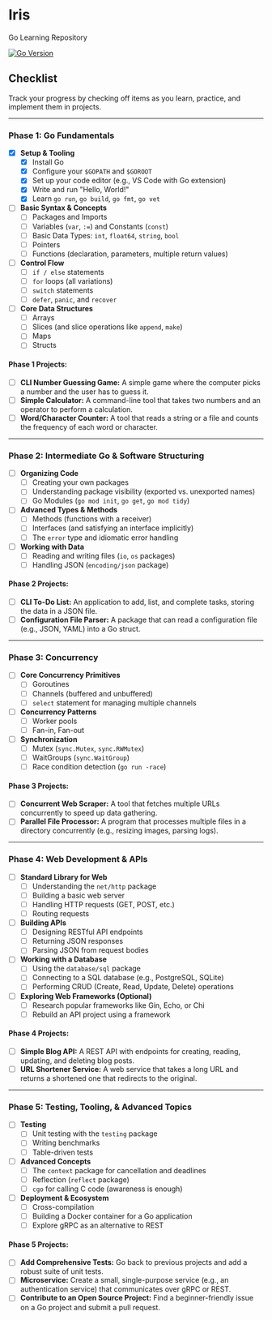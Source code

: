 # Iris
Go Learning Repository

[![Go Version](https://img.shields.io/badge/go-1.25%2B-cyan.svg)](https://go.dev/doc/install/)

## Checklist
Track your progress by checking off items as you learn, practice, and implement them in projects.

---

### **Phase 1: Go Fundamentals**

*   [x] **Setup & Tooling**
    *   [x] Install Go
    *   [x] Configure your `$GOPATH` and `$GOROOT`
    *   [x] Set up your code editor (e.g., VS Code with Go extension)
    *   [x] Write and run "Hello, World!"
    *   [x] Learn `go run`, `go build`, `go fmt`, `go vet`
*   [ ] **Basic Syntax & Concepts**
    *   [ ] Packages and Imports
    *   [ ] Variables (`var`, `:=`) and Constants (`const`)
    *   [ ] Basic Data Types: `int`, `float64`, `string`, `bool`
    *   [ ] Pointers
    *   [ ] Functions (declaration, parameters, multiple return values)
*   [ ] **Control Flow**
    *   [ ] `if / else` statements
    *   [ ] `for` loops (all variations)
    *   [ ] `switch` statements
    *   [ ] `defer`, `panic`, and `recover`
*   [ ] **Core Data Structures**
    *   [ ] Arrays
    *   [ ] Slices (and slice operations like `append`, `make`)
    *   [ ] Maps
    *   [ ] Structs

#### **Phase 1 Projects:**
*   [ ] **CLI Number Guessing Game:** A simple game where the computer picks a number and the user has to guess it.
*   [ ] **Simple Calculator:** A command-line tool that takes two numbers and an operator to perform a calculation.
*   [ ] **Word/Character Counter:** A tool that reads a string or a file and counts the frequency of each word or character.

---

### **Phase 2: Intermediate Go & Software Structuring**

*   [ ] **Organizing Code**
    *   [ ] Creating your own packages
    *   [ ] Understanding package visibility (exported vs. unexported names)
    *   [ ] Go Modules (`go mod init`, `go get`, `go mod tidy`)
*   [ ] **Advanced Types & Methods**
    *   [ ] Methods (functions with a receiver)
    *   [ ] Interfaces (and satisfying an interface implicitly)
    *   [ ] The `error` type and idiomatic error handling
*   [ ] **Working with Data**
    *   [ ] Reading and writing files (`io`, `os` packages)
    *   [ ] Handling JSON (`encoding/json` package)

#### **Phase 2 Projects:**
*   [ ] **CLI To-Do List:** An application to add, list, and complete tasks, storing the data in a JSON file.
*   [ ] **Configuration File Parser:** A package that can read a configuration file (e.g., JSON, YAML) into a Go struct.

---

### **Phase 3: Concurrency**

*   [ ] **Core Concurrency Primitives**
    *   [ ] Goroutines
    *   [ ] Channels (buffered and unbuffered)
    *   [ ] `select` statement for managing multiple channels
*   [ ] **Concurrency Patterns**
    *   [ ] Worker pools
    *   [ ] Fan-in, Fan-out
*   [ ] **Synchronization**
    *   [ ] Mutex (`sync.Mutex`, `sync.RWMutex`)
    *   [ ] WaitGroups (`sync.WaitGroup`)
    *   [ ] Race condition detection (`go run -race`)

#### **Phase 3 Projects:**
*   [ ] **Concurrent Web Scraper:** A tool that fetches multiple URLs concurrently to speed up data gathering.
*   [ ] **Parallel File Processor:** A program that processes multiple files in a directory concurrently (e.g., resizing images, parsing logs).

---

### **Phase 4: Web Development & APIs**

*   [ ] **Standard Library for Web**
    *   [ ] Understanding the `net/http` package
    *   [ ] Building a basic web server
    *   [ ] Handling HTTP requests (GET, POST, etc.)
    *   [ ] Routing requests
*   [ ] **Building APIs**
    *   [ ] Designing RESTful API endpoints
    *   [ ] Returning JSON responses
    *   [ ] Parsing JSON from request bodies
*   [ ] **Working with a Database**
    *   [ ] Using the `database/sql` package
    *   [ ] Connecting to a SQL database (e.g., PostgreSQL, SQLite)
    *   [ ] Performing CRUD (Create, Read, Update, Delete) operations
*   [ ] **Exploring Web Frameworks (Optional)**
    *   [ ] Research popular frameworks like Gin, Echo, or Chi
    *   [ ] Rebuild an API project using a framework

#### **Phase 4 Projects:**
*   [ ] **Simple Blog API:** A REST API with endpoints for creating, reading, updating, and deleting blog posts.
*   [ ] **URL Shortener Service:** A web service that takes a long URL and returns a shortened one that redirects to the original.

---

### **Phase 5: Testing, Tooling, & Advanced Topics**

*   [ ] **Testing**
    *   [ ] Unit testing with the `testing` package
    *   [ ] Writing benchmarks
    *   [ ] Table-driven tests
*   [ ] **Advanced Concepts**
    *   [ ] The `context` package for cancellation and deadlines
    *   [ ] Reflection (`reflect` package)
    *   [ ] `cgo` for calling C code (awareness is enough)
*   [ ] **Deployment & Ecosystem**
    *   [ ] Cross-compilation
    *   [ ] Building a Docker container for a Go application
    *   [ ] Explore gRPC as an alternative to REST

#### **Phase 5 Projects:**
*   [ ] **Add Comprehensive Tests:** Go back to previous projects and add a robust suite of unit tests.
*   [ ] **Microservice:** Create a small, single-purpose service (e.g., an authentication service) that communicates over gRPC or REST.
*   [ ] **Contribute to an Open Source Project:** Find a beginner-friendly issue on a Go project and submit a pull request.

